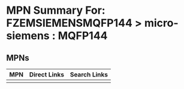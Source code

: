 



# MPN Summary For: FZEMSIEMENSMQFP144 > micro-siemens : MQFP144

## MPNs
  

|MPN|Direct Links|Search Links|
| :--- | :--- | :--- |
||||
